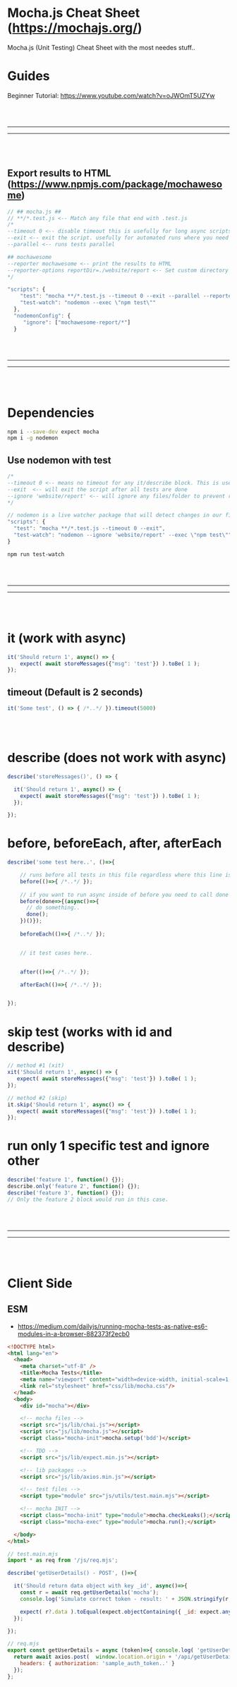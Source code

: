 # Mocha.js Cheat Sheet (https://mochajs.org/)
Mocha.js (Unit Testing) Cheat Sheet with the most needes stuff..


# Guides
Beginner Tutorial: https://www.youtube.com/watch?v=oJWOmT5UZYw



<br />
<br />


 _____________________________________________________
 _____________________________________________________

<br />
<br />

## Export results to HTML (https://www.npmjs.com/package/mochawesome)
```javascript
// ## mocha.js ##
// **/*.test.js <-- Match any file that end with .test.js
/* 
--timeout 0 <-- disable timeout this is usefully for long async scripts. However it will be general for all unit tests.
--exit <-- exit the script. usefully for automated runs where you need to know when test is finished.
--parallel <-- runs tests parallel

## mochawesome
--reporter mochawesome <-- print the results to HTML
--reporter-options reportDir=./website/report <-- Set custom directory for export of the HTML files. default will be root directory.
*/

"scripts": {
    "test": "mocha **/*.test.js --timeout 0 --exit --parallel --reporter mochawesome --reporter-options reportDir=./website/report",
    "test-watch": "nodemon --exec \"npm test\""
  },
  "nodemonConfig": {
     "ignore": ["mochawesome-report/*"]
  }
```

<br />
<br />


 _____________________________________________________
 _____________________________________________________


<br />
<br />

# Dependencies
```bash
npm i --save-dev expect mocha
npm i -g nodemon
```

## Use nodemon with test
```javascript
/*
--timeout 0 <-- means no timeout for any it/describe block. This is usefully when you got long async calls and have to wait.
--exit  <-- will exit the script after all tests are done
--ignore 'website/report' <-- will ignore any files/folder to prevent reload when files change there
*/

// nodemon is a live watcher package that will detect changes in our files and restart the test
"scripts": {
  "test": "mocha **/*.test.js --timeout 0 --exit",
  "test-watch": "nodemon --ignore 'website/report' --exec \"npm test\""
}
```
```bash
npm run test-watch
```



<br><br>
 _____________________________________________________
 _____________________________________________________
<br><br>

# it (work with async)
```javascript
it('Should return 1', async() => {
    expect( await storeMessages({"msg": 'test'}) ).toBe( 1 );
});
```

## timeout (Default is 2 seconds)
```javascript
it('Some test', () => { /*..*/ }).timeout(5000)
```

<br><br>

# describe (does not work with async)
```javascript
describe('storeMessages()', () => {

  it('Should return 1', async() => {
    expect( await storeMessages({"msg": 'test'}) ).toBe( 1 );
  });

});
```

# before, beforeEach, after, afterEach
```javascript
describe('some test here..', ()=>{

    // runs before all tests in this file regardless where this line is defined.
    before(()=>{ /*..*/ });
    
    // if you want to run async inside of before you need to call done at the end.
    before(done=>{(async()=>{
      // do something..
      done();
    })()});
    
    beforeEach(()=>{ /*..*/ });


    // it test cases here..


    after(()=>{ /*..*/ });

    afterEach(()=>{ /*..*/ });


});
```

# skip test (works with id and describe)
```javascript
// method #1 (xit)
xit('Should return 1', async() => {
   expect( await storeMessages({"msg": 'test'}) ).toBe( 1 );
});

// method #2 (skip)
it.skip('Should return 1', async() => {
   expect( await storeMessages({"msg": 'test'}) ).toBe( 1 );
});
```

# run only 1 specific test and ignore other 
```javascript
describe('feature 1', function() {});
describe.only('feature 2', function() {});
describe('feature 3', function() {});
// Only the feature 2 block would run in this case.
```


<br><br>
 _____________________________________________________
 _____________________________________________________
<br><br>


# Client Side

## ESM
- https://medium.com/dailyjs/running-mocha-tests-as-native-es6-modules-in-a-browser-882373f2ecb0
```html
<!DOCTYPE html>
<html lang="en">
  <head>
    <meta charset="utf-8" />
    <title>Mocha Tests</title>
    <meta name="viewport" content="width=device-width, initial-scale=1.0"/>
    <link rel="stylesheet" href="css/lib/mocha.css"/>
  </head>
  <body>
    <div id="mocha"></div>

    <!-- mocha files -->
    <script src="js/lib/chai.js"></script>
    <script src="js/lib/mocha.js"></script>
    <script class="mocha-init">mocha.setup('bdd')</script>

    <!-- TDD -->
    <script src="js/lib/expect.min.js"></script>

    <!-- lib packages -->
    <script src="js/lib/axios.min.js"></script>

    <!-- test files -->
    <script type="module" src="js/utils/test.main.mjs"></script>

    <!-- mocha INIT -->
    <script class="mocha-init" type="module">mocha.checkLeaks();</script>
    <script class="mocha-exec" type="module">mocha.run();</script>

  </body>
</html>
```

```javascript
// test.main.mjs
import * as req from '/js/req.mjs';

describe('getUserDetails() - POST', ()=>{

  it('Should return data object with key _id', async()=>{
    const r = await req.getUserDetails('mocha');
    console.log('Simulate correct token - result: ' + JSON.stringify(r, null, 4));

    expect( r?.data ).toEqual(expect.objectContaining({ _id: expect.anything() }));
  });

});
```

```javascript
// req.mjs
export const getUserDetails = async (token)=>{ console.log( 'getUserDetails() - token: ' + token + '\nHost: ' + window.location.origin );
  return await axios.post(  window.location.origin + '/api/getUserDetails', { usertoken: token  }, {
    headers: { authorization: 'sample_auth_token..' }
  });
};
```

